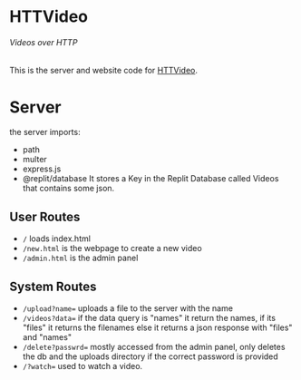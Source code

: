 # HTTVideo
###### *Videos over HTTP*

This is the server and website code for [HTTVideo](http://is.gd/httvideo).

# Server
the server imports:
- path
- multer
- express.js
- @replit/database
It stores a Key in the Replit Database called Videos that contains some json.
## User Routes
- `/` loads index.html
- `/new.html` is the webpage to create a new video
- `/admin.html` is the admin panel

## System Routes
- `/upload?name=` uploads a file to the server with the name
- `/videos?data=` if the data query is "names" it return the names, if its "files" it returns the filenames else it returns a json response with "files" and "names"
- `/delete?passwrd=` mostly accessed from the admin panel, only deletes the db and the uploads directory if the correct password is provided
- `/?watch=` used to watch a video.





